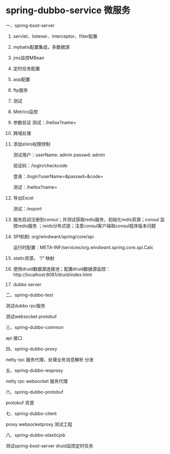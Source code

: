 # spring-dubbo-service  微服务

一、spring-boot-server

1. servlet、listener、interceptor、filter配置
2. mybatis配置集成，多数据源
3. jmx监控MBean
4. 定时任务配置
5. aop配置
6. ftp服务
7. 测试
8. Metrics监控
9. 参数验证
    测试：/hellox?name=
10. 跨域处理
11. 添加shiro权限控制

    测试用户：userName: admin passwd: admin
             
    验证码：/login/checkcode
    
    登录：/login?userName=&passwd=&code=
    
    测试：/hellox?name=
12. 导出Excel

    测试：/export

13. 服务启动注册到consul；并测试获取redis服务，初始化redis资源；consul 监控redis服务 ；reids分布式锁；注意consul客户端和consul程序版本问题

14. SPI机制: org/windwant/spring/core/spi

    运行时配置：META-INF/services/org.windwant.spring.core.spi.Calc

15. static资源， “/” 映射

16. 使用druid数据源连接池；配置druid数据源监控：http://localhost:8081/druid/index.html

17. dubbo server


二、spring-dubbo-test

测试dubbo rpc服务

测试websocket protobuf

三、spring-dubbo-common

api 接口

四、spring-dubbo-proxy

netty rpc 服务代理，处理业务消息解析 分发

五、spring-dubbo-wsproxy

netty rpc websocket 服务代理

六、spring-dubbo-protobuf

protobuf 资源

七、spring-dubbo-client

proxy websocketproxy 测试工程

八、spring-dubbo-elasticjob

测试spring-boot-server druid监控定时任务

